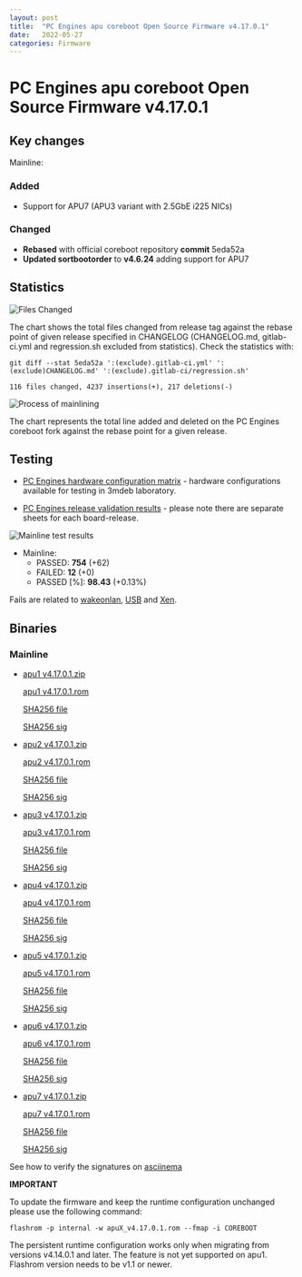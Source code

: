 ```yaml
---
layout: post
title:  "PC Engines apu coreboot Open Source Firmware v4.17.0.1"
date:   2022-05-27
categories: Firmware
---
```


# PC Engines apu coreboot Open Source Firmware v4.17.0.1

## Key changes

Mainline:

### Added

- Support for APU7 (APU3 variant with 2.5GbE i225 NICs)

### Changed

- **Rebased** with official coreboot repository **commit** 5eda52a
- **Updated sortbootorder** to **v4.6.24** adding support for APU7

## Statistics

![Files Changed](https://cloud.3mdeb.com/index.php/s/FIXME/preview)

The chart shows the total files changed from release tag against the rebase
point of given release specified in CHANGELOG (CHANGELOG.md, gitlab-ci.yml
and regression.sh excluded from statistics). Check the statistics with:

```
git diff --stat 5eda52a ':(exclude).gitlab-ci.yml' ':(exclude)CHANGELOG.md' ':(exclude).gitlab-ci/regression.sh'
```

`116 files changed, 4237 insertions(+), 217 deletions(-)`

![Process of mainlining](https://cloud.3mdeb.com/index.php/s/nynFwrwrqLqeSrN/preview)

The chart represents the total line added and deleted on the PC Engines
coreboot fork against the rebase point for a given release.

## Testing

* [PC Engines hardware configuration matrix](https://cloud.3mdeb.com/index.php/s/4n9rT4yMsKezHsR/preview) -
  hardware configurations available for testing in 3mdeb laboratory.

* [PC Engines release validation results](https://docs.google.com/spreadsheets/d/1_uRhVo9eYeZONnelymonYp444zYHT_Q_qmJEJ8_XqJc/edit#gid=0) -
  please note there are separate sheets for each board-release.

![Mainline test results](https://cloud.3mdeb.com/index.php/s/FIXME/preview)

* Mainline:
  * PASSED: **754** (+62)
  * FAILED: **12** (+0)
  * PASSED [%]: **98.43** (+0.13%)

Fails are related to
[wakeonlan](https://github.com/pcengines/apu2-documentation/issues/282),
[USB](https://github.com/pcengines/apu2-documentation/issues/277) and
[Xen](https://github.com/pcengines/apu2-documentation/issues/109).

## Binaries

### Mainline

* [apu1 v4.17.0.1.zip](https://3mdeb.com/open-source-firmware/pcengines/apu1/apu1_v4.17.0.1.zip)

  [apu1 v4.17.0.1.rom](https://3mdeb.com/open-source-firmware/pcengines/apu1/apu1_v4.17.0.1.rom)

  [SHA256 file](https://3mdeb.com/open-source-firmware/pcengines/apu1/apu1_v4.17.0.1.SHA256)

  [SHA256 sig](https://3mdeb.com/open-source-firmware/pcengines/apu1/apu1_v4.17.0.1.SHA256.sig)

* [apu2 v4.17.0.1.zip](https://3mdeb.com/open-source-firmware/pcengines/apu2/apu2_v4.17.0.1.zip)

  [apu2 v4.17.0.1.rom](https://3mdeb.com/open-source-firmware/pcengines/apu2/apu2_v4.17.0.1.rom)

  [SHA256 file](https://3mdeb.com/open-source-firmware/pcengines/apu2/apu2_v4.17.0.1.SHA256)

  [SHA256 sig](https://3mdeb.com/open-source-firmware/pcengines/apu2/apu2_v4.17.0.1.SHA256.sig)

* [apu3 v4.17.0.1.zip](https://3mdeb.com/open-source-firmware/pcengines/apu3/apu3_v4.17.0.1.zip)

  [apu3 v4.17.0.1.rom](https://3mdeb.com/open-source-firmware/pcengines/apu3/apu3_v4.17.0.1.rom)

  [SHA256 file](https://3mdeb.com/open-source-firmware/pcengines/apu3/apu3_v4.17.0.1.SHA256)

  [SHA256 sig](https://3mdeb.com/open-source-firmware/pcengines/apu3/apu3_v4.17.0.1.SHA256.sig)

* [apu4 v4.17.0.1.zip](https://3mdeb.com/open-source-firmware/pcengines/apu4/apu4_v4.17.0.1.zip)

  [apu4 v4.17.0.1.rom](https://3mdeb.com/open-source-firmware/pcengines/apu4/apu4_v4.17.0.1.rom)

  [SHA256 file](https://3mdeb.com/open-source-firmware/pcengines/apu4/apu4_v4.17.0.1.SHA256)

  [SHA256 sig](https://3mdeb.com/open-source-firmware/pcengines/apu4/apu4_v4.17.0.1.SHA256.sig)

* [apu5 v4.17.0.1.zip](https://3mdeb.com/open-source-firmware/pcengines/apu5/apu5_v4.17.0.1.zip)

  [apu5 v4.17.0.1.rom](https://3mdeb.com/open-source-firmware/pcengines/apu5/apu5_v4.17.0.1.rom)

  [SHA256 file](https://3mdeb.com/open-source-firmware/pcengines/apu5/apu5_v4.17.0.1.SHA256)

  [SHA256 sig](https://3mdeb.com/open-source-firmware/pcengines/apu5/apu5_v4.17.0.1.SHA256.sig)

* [apu6 v4.17.0.1.zip](https://3mdeb.com/open-source-firmware/pcengines/apu6/apu6_v4.17.0.1.zip)

  [apu6 v4.17.0.1.rom](https://3mdeb.com/open-source-firmware/pcengines/apu6/apu6_v4.17.0.1.rom)

  [SHA256 file](https://3mdeb.com/open-source-firmware/pcengines/apu6/apu6_v4.17.0.1.SHA256)

  [SHA256 sig](https://3mdeb.com/open-source-firmware/pcengines/apu6/apu6_v4.17.0.1.SHA256.sig)

* [apu7 v4.17.0.1.zip](https://3mdeb.com/open-source-firmware/pcengines/apu7/apu7_v4.17.0.1.zip)

  [apu7 v4.17.0.1.rom](https://3mdeb.com/open-source-firmware/pcengines/apu7/apu7_v4.17.0.1.rom)

  [SHA256 file](https://3mdeb.com/open-source-firmware/pcengines/apu7/apu7_v4.17.0.1.SHA256)

  [SHA256 sig](https://3mdeb.com/open-source-firmware/pcengines/apu7/apu7_v4.17.0.1.SHA256.sig)

See how to verify the signatures on [asciinema](https://asciinema.org/a/475909)

**IMPORTANT**

To update the firmware and keep the runtime configuration unchanged please
use the following command:

```
flashrom -p internal -w apuX_v4.17.0.1.rom --fmap -i COREBOOT
```

The persistent runtime configuration works only when migrating from versions
v4.14.0.1 and later. The feature is not yet supported on apu1. Flashrom version
needs to be v1.1 or newer.
